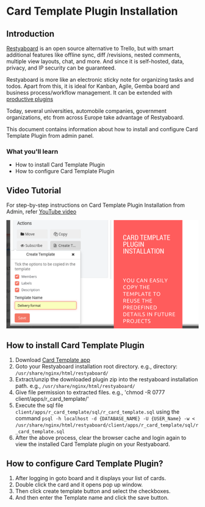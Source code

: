 # Card Template Plugin Installation

## Introduction

[Restyaboard](https://restya.com/board) is an open source alternative to Trello, but with smart additional features like offline sync, diff /revisions, nested comments, multiple view layouts, chat, and more. And since it is self-hosted, data, privacy, and IP security can be guaranteed.

Restyaboard is more like an electronic sticky note for organizing tasks and todos. Apart from this, it is ideal for Kanban, Agile, Gemba board and business process/workflow management. It can be extended with [productive plugins](https://restya.com/board/apps "productive plugins")

Today, several universities, automobile companies, government organizations, etc from across Europe take advantage of Restyaboard.

This document contains information about how to install and configure Card Template Plugin from admin panel.

### What you'll learn

*   How to install Card Template Plugin
*   How to configure Card Template Plugin

## Video Tutorial

For step-by-step instructions on Card Template Plugin Installation from Admin, refer [YouTube video](https://www.youtube.com/watch?v=Hu9hNv9wFyQ "Watch video on Card Template Plugin Installation")

[![Card Template Plugin Installation](card_template.png)](https://www.youtube.com/watch?v=Hu9hNv9wFyQ "Watch video on Card Template Plugin Installation")

## How to install Card Template Plugin

1.  Download [Card Template app](https://restya.com/board/apps/r_card_template "Card Template app")
2.  Goto your Restyaboard installation root directory. e.g., directory: `/usr/share/nginx/html/restyaboard/`
3.  Extract/unzip the downloaded plugin zip into the restyaboard installation path. e.g., `/usr/share/nginx/html/restyaboard/`
4.  Give file permission to extracted files. e.g., 'chmod -R 0777 client/apps/r\_card\_template/'
5.  Execute the sql file `client/apps/r_card_template/sql/r_card_template.sql` using the command `psql -h localhost -d {DATABASE_NAME} -U {USER_Name} -w < /usr/share/nginx/html/restyaboard/client/apps/r_card_template/sql/r_card_template.sql`
6.  After the above process, clear the browser cache and login again to view the installed Card Template plugin on your Restyaboard.

## How to configure Card Template Plugin?

1.  After logging in goto board and it displays your list of cards.
2.  Double click the card and it opens pop up window.
3.  Then click create template button and select the checkboxes.
4.  And then enter the Template name and click the save button.
